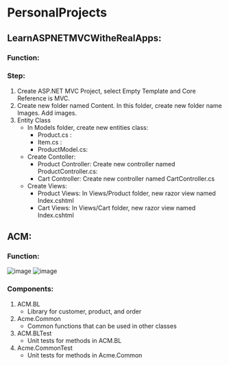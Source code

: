 # PersonalProjects
## LearnASPNETMVCWitheRealApps:
### Function:
### Step:
1. Create ASP.NET MVC Project, select Empty Template and Core Reference is MVC.
2. Create new folder named Content. In this folder, create new folder name Images. Add images.
3. Entity Class
    - In Models folder, create new entities class: 
      - Product.cs : 
      - Item.cs : 
      - ProductModel.cs:
     - Create Contoller:
       - Product Controller: Create new controller named ProductController.cs: 
       - Cart Controller: Create new controller named CartController.cs
     - Create Views:
        - Product Views: In Views/Product folder, new razor view named Index.cshtml
        - Cart Views: In Views/Cart folder, new razor view named Index.cshtml



## ACM:
### Function:
![image](https://user-images.githubusercontent.com/25220204/161825244-baa4414a-4e46-4d99-ad83-c22817af1966.png)
![image](https://user-images.githubusercontent.com/25220204/161826054-0928fcb4-9cff-490a-86b1-ff363721c594.png)

### Components:
1. ACM.BL
    - Library for customer, product, and order
2. Acme.Common
    - Common functions that can be used in other classes
3. ACM.BLTest
    - Unit tests for methods in ACM.BL
4. Acme.CommonTest
    - Unit tests for methods in Acme.Common
